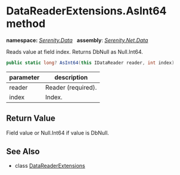 # DataReaderExtensions.AsInt64 method
**namespace:** *[Serenity.Data](../../README.md#serenity.data-namespace)*   **assembly**: *[Serenity.Net.Data](../../README.md)*

Reads value at field index. Returns DbNull as Null.Int64.

```csharp
public static long? AsInt64(this IDataReader reader, int index)
```

| parameter | description |
| --- | --- |
| reader | Reader (required). |
| index | Index. |

## Return Value

Field value or Null.Int64 if value is DbNull.

## See Also

* class [DataReaderExtensions](../DataReaderExtensions.md)